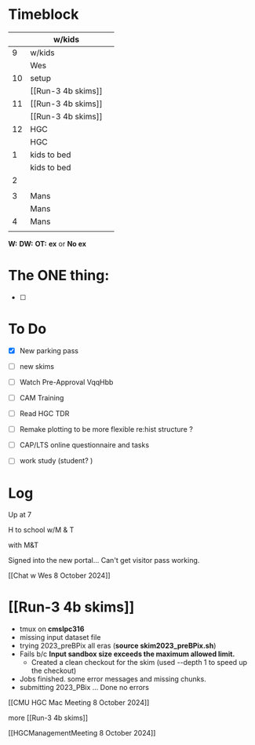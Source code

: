 # Timeblock

|     | w/kids             |     |
| --- | ------------------ | --- |
| 9   | w/kids             |     |
|     | Wes                |     |
| 10  | setup              |     |
|     | [[Run-3 4b skims]] |     |
| 11  | [[Run-3 4b skims]] |     |
|     | [[Run-3 4b skims]] |     |
| 12  | HGC                |     |
|     | HGC                |     |
| 1   | kids to bed        |     |
|     | kids to bed        |     |
| 2   |                    |     |
|     |                    |     |
| 3   | Mans               |     |
|     | Mans               |     |
| 4   | Mans               |     |
|     |                    |     |

**W:**
**DW:**
**OT:**
**ex** or **No ex**

# The ONE thing: 
- [ ] 


# To Do
- [x] New parking pass
- [ ] new skims
- [ ] Watch Pre-Approval VqqHbb
- [ ] CAM Training
- [ ] Read HGC TDR
- [ ] Remake plotting to be more flexible re:hist structure ? 
- [ ]  CAP/LTS online questionnaire and tasks
- [ ] work study (student? )


# Log

Up at 7 

H to school w/M & T

with M&T

Signed into the new portal... Can't get visitor pass working.

[[Chat w Wes 8 October 2024]]


# [[Run-3 4b skims]]
- tmux on **cmslpc316**
- missing input dataset file
- trying 2023_preBPix all eras (**source skim2023_preBPix.sh**)
- Fails b/c **Input sandbox size exceeds the maximum allowed limit.**
	- Created a clean checkout for the skim (used --depth 1 to speed up the checkout)
- Jobs finished. some error messages and missing chunks. 
- submitting 2023_PBix ... Done no errors

[[CMU HGC Mac Meeting 8 October 2024]]

more [[Run-3 4b skims]]

[[HGCManagementMeeting 8 October 2024]]

